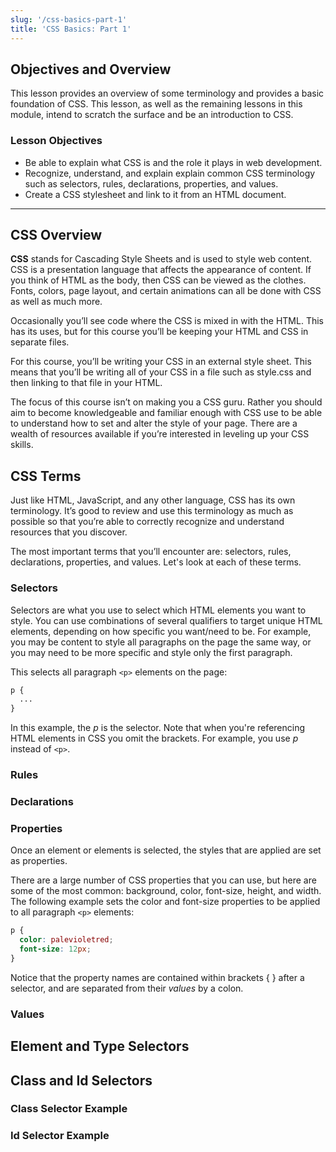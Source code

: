 ```yaml
---
slug: '/css-basics-part-1'
title: 'CSS Basics: Part 1'
---
```


## Objectives and Overview
This lesson provides an overview of some terminology and provides a basic foundation of CSS. This lesson, as well as the remaining lessons in this module, intend to scratch the surface and be an introduction to CSS.

### Lesson Objectives

- Be able to explain what CSS is and the role it plays in web development.
- Recognize, understand, and explain explain common CSS terminology such as selectors, rules, declarations, properties, and values.
- Create a CSS stylesheet and link to it from an HTML document.

---

## CSS Overview

**CSS** stands for Cascading Style Sheets and is used to style web content. CSS is a presentation language that affects the appearance of content. If you think of HTML as the body, then CSS can be viewed as the clothes. Fonts, colors, page layout, and certain animations can all be done with CSS as well as much more.

Occasionally you’ll see code where the CSS is mixed in with the HTML. This has its uses, but for this course you’ll be keeping your HTML and CSS in separate files.

For this course, you’ll be writing your CSS in an external style sheet. This means that you’ll be writing all of your CSS in a file such as style.css and then linking to that file in your HTML.

The focus of this course isn’t on making you a CSS guru. Rather you should aim to become knowledgeable and familiar enough with CSS use to be able to understand how to set and alter the style of your page. There are a wealth of resources available if you’re interested in leveling up your CSS skills.

## CSS Terms

Just like HTML, JavaScript, and any other language, CSS has its own terminology. It’s good to review and use this terminology as much as possible so that you’re able to correctly recognize and understand resources that you discover.

The most important terms that you’ll encounter are: selectors, rules, declarations, properties, and values. Let's look at each of these terms.

### Selectors

Selectors are what you use to select which HTML elements you want to style. You can use combinations of several qualifiers to target unique HTML elements, depending on how specific you want/need to be. For example, you may be content to style all paragraphs on the page the same way, or you may need to be more specific and style only the first paragraph.

This selects all paragraph ```<p>``` elements on the page:

```css
p {
  ...
}
```

In this example, the *p* is the selector. Note that when you're referencing HTML elements in CSS you omit the brackets. For example, you use *p* instead of ```<p>```.

### Rules

### Declarations

### Properties

Once an element or elements is selected, the styles that are applied are set as properties.

There are a large number of CSS properties that you can use, but here are some of the most common: background, color, font-size, height, and width. The following example sets the color and font-size properties to be applied to all paragraph ```<p>``` elements:

```css
p {
  color: palevioletred;
  font-size: 12px;
}
```

Notice that the property names are contained within brackets { } after a selector, and are separated from their *values* by a colon.

### Values


## Element and Type Selectors

## Class and Id Selectors

### Class Selector Example

### Id Selector Example


